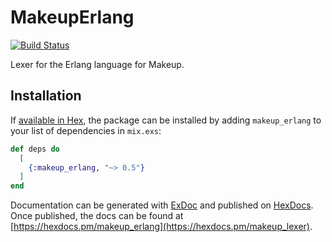 # MakeupErlang

[![Build Status](https://travis-ci.org/tmbb/makeup_erlang.svg?branch=master)](https://travis-ci.org/tmbb/makeup_erlang)

Lexer for the Erlang language for Makeup.

## Installation

If [available in Hex](https://hex.pm/docs/publish), the package can be installed
by adding `makeup_erlang` to your list of dependencies in `mix.exs`:

```elixir
def deps do
  [
    {:makeup_erlang, "~> 0.5"}
  ]
end
```

Documentation can be generated with [ExDoc](https://github.com/elixir-lang/ex_doc)
and published on [HexDocs](https://hexdocs.pm). Once published, the docs can
be found at [https://hexdocs.pm/makeup_erlang](https://hexdocs.pm/makeup_lexer).

